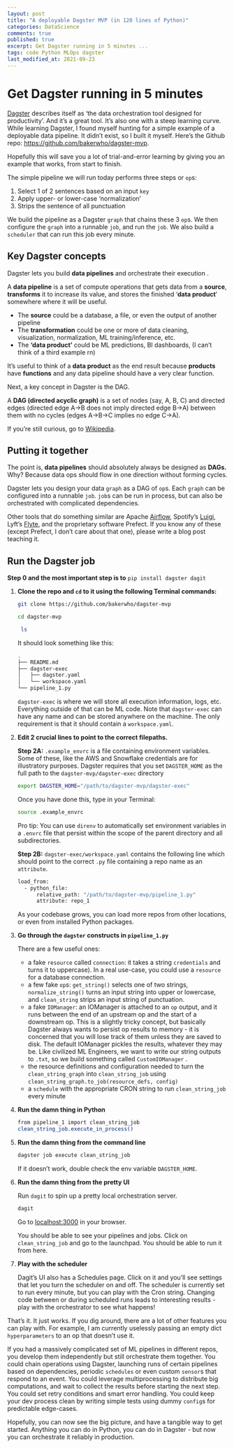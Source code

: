 ```yaml
---
layout: post
title: "A deployable Dagster MVP (in 120 lines of Python)"
categories: DataScience
comments: true
published: true
excerpt: Get Dagster running in 5 minutes ...
tags: code Python MLOps dagster
last_modified_at: 2021-09-23
---
```


# Get Dagster running in 5 minutes

[Dagster](https://dagster.io/) describes itself as ‘the data orchestration tool designed for productivity’. And it’s a great tool. It’s also one with a steep learning curve. While learning Dagster, I found myself hunting for a simple example of a deployable data pipeline. It didn’t exist, so I built it myself. Here’s the Github repo: https://github.com/bakerwho/dagster-mvp.

Hopefully this will save you a lot of trial-and-error learning by giving you an example that works, from start to finish.

The simple pipeline we will run today performs three steps or `op`s:

1. Select 1 of 2 sentences based on an input `key`
2. Apply upper- or lower-case ‘normalization’
3. Strips the sentence of all punctuation

We build the pipeline as a Dagster `graph` that chains these 3 `op`s. We then configure the `graph` into a runnable `job`, and run the `job`. We also build a `scheduler` that can run this job every minute.

## Key Dagster concepts

Dagster lets you build **data pipelines** and orchestrate their execution .

A **data pipeline** is a set of compute operations that gets data from a **source**, **transforms** it to increase its value, and stores the finished ‘**data product**’ somewhere where it will be useful.

- The **source** could be a database, a file, or even the output of another pipeline
- The **transformation** could be one or more of data cleaning, visualization, normalization, ML training/inference, etc.
- The **‘data product’** could be ML predictions, BI dashboards, (I can’t think of a third example rn)

It’s useful to think of a **data product** as the end result because **products** have **functions** and any data pipeline should have a very clear function.

Next, a key concept in Dagster is the DAG.

A **DAG (directed acyclic graph)** is a set of nodes (say, A, B, C) and directed edges (directed edge A→B does not imply directed edge B→A) between them with no cycles (edges A→B→C implies no edge C→A).

If you’re still curious, go to [Wikipedia](https://en.wikipedia.org/wiki/Directed_acyclic_graph).

## Putting it together

The point is, **data pipelines** should absolutely always be designed as **DAGs.** Why? Because data ops should flow in one direction without forming cycles.

Dagster lets you design your data `graph` as a DAG of `op`s. Each `graph` can be configured into a runnable `job`. `job`s can be run in process, but can also be orchestrated with complicated dependencies.

Other tools that do something similar are Apache [Airflow](https://airflow.apache.org/), Spotify’s [Luigi](https://github.com/spotify/luigi), Lyft’s [Flyte](https://flyte.org/), and the proprietary software Prefect. If you know any of these (except Prefect, I don’t care about that one), please write a blog post teaching it.

## Run the Dagster job

**Step 0 and the most important step is to** `pip install dagster dagit`

1. **Clone the repo and `cd` to it using the following Terminal commands:**
    ```bash
    git clone https://github.com/bakerwho/dagster-mvp

    cd dagster-mvp

     ls
    ```

    It should look something like this:

    ```bash
    .
    ├── README.md
    ├── dagster-exec
    │   ├── dagster.yaml
    │   └── workspace.yaml
    └── pipeline_1.py
    ```

    `dagster-exec` is where we will store all execution information, logs, etc. Everything outside of that can be ML code. Note that `dagster-exec` can have any name and can be stored anywhere on the machine. The only requirement is that it should contain a `workspace.yaml`.

2. **Edit 2 crucial lines to point to the correct filepaths.**

    **Step 2A:** `.example_envrc` is a file containing environment variables. Some of these, like the AWS and Snowflake credentials are for illustratory purposes. Dagster requires that you set `DAGSTER_HOME` as the full path to the `dagster-mvp/dagster-exec` directory

    ```bash
    export DAGSTER_HOME="/path/to/dagster-mvp/dagster-exec"
    ```

    Once you have done this, type in your Terminal:

    ```bash
    source .example_envrc
    ```

    Pro tip: You can use `direnv` to automatically set environment variables in a `.envrc` file that persist within the scope of the parent directory and all subdirectories.

    **Step 2B:** `dagster-exec/workspace.yaml` contains the following line which should point to the correct `.py` file containing a repo name as an `attribute`.

    ```bash
    load_from:
      - python_file:
          relative_path: "/path/to/dagster-mvp/pipeline_1.py"
          attribute: repo_1
    ```

    As your codebase grows, you can load more repos from other locations, or even from installed Python packages.

3. **Go through the `dagster` constructs in `pipeline_1.py`**

    There are a few useful ones:

    - a fake `resource` called `connection`: it takes a string `credentials` and turns it to uppercase). In a real use-case, you could use a `resource` for a database connection.
    - a few fake `op`s: `get_string()`  selects one of two strings, `normalize_string()` turns an input string into upper or lowercase, and `clean_string` strips an input string of punctuation.
    - a fake `IOManager`: an IOManager is attached to an `op` output, and it runs between the end of an upstream op and the start of a downstream op. This is a slightly tricky concept, but basically Dagster always wants to persist op results to memory - it is concerned that you will lose track of them unless they are saved to disk. The default IOManager pickles the results, whatever they may be. Like civilized ML Engineers, we want to write our string outputs to `.txt`, so we build something called `CustomIOManager` .
    - the resource definitions and configuration needed to turn the `clean_string_graph` into `clean_string_job` using `clean_string_graph.to_job(resource_defs, config)`
    - a `schedule` with the appropriate CRON string to run  `clean_string_job` every minute

4. **Run the damn thing in Python**

    ```bash
    from pipeline_1 import clean_string_job
    clean_string_job.execute_in_process()
    ```

5. **Run the damn thing from the command line**

    ```bash
    dagster job execute clean_string_job
    ```

    If it doesn’t work, double check the env variable `DAGSTER_HOME`.

6. **Run the damn thing from the pretty UI**

    Run `dagit` to spin up a pretty local orchestration server.

    ```bash
    dagit
    ```

    Go to [localhost:3000](http://localhost:3000) in your browser.

    You should be able to see your pipelines and jobs. Click on `clean_string_job` and go to the launchpad. You should be able to run it from here.

7. **Play with the scheduler**

    Dagit’s UI also has a Schedules page. Click on it and you’ll see settings that let you turn the scheduler on and off. The scheduler is currently set to run every minute, but you can play with the Cron string. Changing code between or during scheduled runs leads to interesting results - play with the orchestrator to see what happens!


That’s it. It just works. If you dig around, there are a lot of other features you can play with. For example, I am currently uselessly passing an empty dict `hyperparameters` to an op that doesn’t use it.

If you had a massively complicated set of ML pipelines in different repos, you develop them independently but still orchestrate them together. You could chain operations using Dagster, launching runs of certain pipelines based on dependencies, periodic `schedules` or even custom `sensor`s that respond to an event. You could leverage multiprocessing to distribute big computations, and wait to collect the results before starting the next step. You could set retry conditions and smart error handling. You could keep your dev process clean by writing simple tests using dummy `config`s for predictable edge-cases.

Hopefully, you can now see the big picture, and have a tangible way to get started. Anything you can do in Python, you can do in Dagster - but now you can orchestrate it reliably in production.
